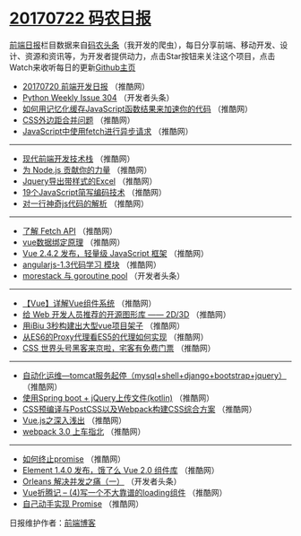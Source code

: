 # [20170722 码农日报](http://hao.caibaojian.com/date/2017/07/22)

[前端日报](http://caibaojian.com/c/news)栏目数据来自[码农头条](http://hao.caibaojian.com/)（我开发的爬虫），每日分享前端、移动开发、设计、资源和资讯等，为开发者提供动力，点击Star按钮来关注这个项目，点击Watch来收听每日的更新[Github主页](https://github.com/kujian/frontendDaily)
* [20170720 前端开发日报](http://hao.caibaojian.com/45176.html) （推酷网）
* [Python Weekly Issue 304](http://hao.caibaojian.com/45261.html) （开发者头条）
* [如何用记忆化缓存JavaScript函数结果来加速你的代码](http://hao.caibaojian.com/45151.html) （推酷网）
* [CSS外边距合并问题](http://hao.caibaojian.com/45174.html) （推酷网）
* [JavaScript中使用fetch进行异步请求](http://hao.caibaojian.com/45153.html) （推酷网）

***
* [现代前端开发技术栈](http://hao.caibaojian.com/45279.html) （推酷网）
* [为 Node.js 贡献你的力量](http://hao.caibaojian.com/45158.html) （推酷网）
* [Jquery导出带样式的Excel](http://hao.caibaojian.com/45170.html) （推酷网）
* [19个JavaScript简写编码技术](http://hao.caibaojian.com/45160.html) （推酷网）
* [对一行神奇js代码的解析](http://hao.caibaojian.com/45171.html) （推酷网）

***
* [了解 Fetch API](http://hao.caibaojian.com/45172.html) （推酷网）
* [vue数据绑定原理](http://hao.caibaojian.com/45154.html) （推酷网）
* [Vue 2.4.2 发布，轻量级 JavaScript 框架](http://hao.caibaojian.com/45156.html) （推酷网）
* [angularjs-1.3代码学习 模块](http://hao.caibaojian.com/45282.html) （推酷网）
* [morestack 与 goroutine pool](http://hao.caibaojian.com/45259.html) （开发者头条）

***
* [【Vue】详解Vue组件系统](http://hao.caibaojian.com/45285.html) （推酷网）
* [给 Web 开发人员推荐的开源图形库 —— 2D/3D](http://hao.caibaojian.com/45173.html) （推酷网）
* [用iBiu 3秒构建出大型vue项目架子](http://hao.caibaojian.com/45164.html) （推酷网）
* [从ES6的Proxy代理看ES5的代理如何实现](http://hao.caibaojian.com/45175.html) （推酷网）
* [CSS 世界头号黑客来京啦，宅客有免费门票](http://hao.caibaojian.com/45177.html) （推酷网）

***
* [自动化运维—tomcat服务起停（mysql+shell+django+bootstrap+jquery）](http://hao.caibaojian.com/45280.html) （推酷网）
* [使用Spring boot + jQuery上传文件(kotlin)](http://hao.caibaojian.com/45281.html) （推酷网）
* [CSS预编译与PostCSS以及Webpack构建CSS综合方案](http://hao.caibaojian.com/45168.html) （推酷网）
* [Vue.js之深入浅出](http://hao.caibaojian.com/45284.html) （推酷网）
* [webpack 3.0 上车指北](http://hao.caibaojian.com/45152.html) （推酷网）

***
* [如何终止promise](http://hao.caibaojian.com/45287.html) （推酷网）
* [Element 1.4.0 发布，饿了么 Vue 2.0 组件库](http://hao.caibaojian.com/45288.html) （推酷网）
* [Orleans 解决并发之痛（一）](http://hao.caibaojian.com/45264.html) （开发者头条）
* [Vue折腾记 &#8211; (4)写一个不大靠谱的loading组件](http://hao.caibaojian.com/45165.html) （推酷网）
* [自己动手实现 Promise](http://hao.caibaojian.com/45155.html) （推酷网）

日报维护作者：[前端博客](http://caibaojian.com/) 